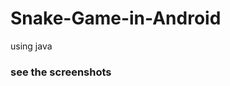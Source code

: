 # Snake-Game-in-Android
using java

### see the screenshots

<!--<img src = "images/Screenshot_1.png" width="40%" />
<img src = "images/Screenshot_2.png" width="40%" />
<img src = "images/Screenshot_3.png" width="80%" /> -->
